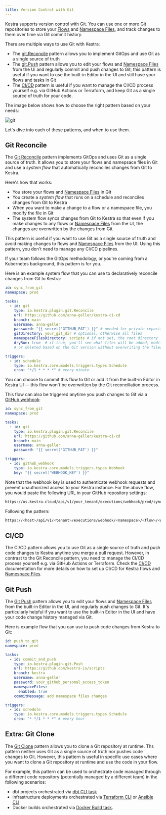 ```yaml
---
title: Version Control with Git
---
```


Kestra supports version control with Git. You can use one or more Git repositories to store your [Flows](01.flow.md) and [Namespace Files](namespace-files.md), and track changes to them over time via Git commit history.

There are multiple ways to use Git with Kestra:
- The [git.Reconcile](https://kestra.io/plugins/plugin-git/tasks/io.kestra.plugin.git.reconcile) pattern allows you to implement GitOps and use Git as a single source of truth
- The [git.Push](https://kestra.io/plugins/plugin-git/tasks/io.kestra.plugin.git.push) pattern allows you to edit your flows and [Namespace Files](namespace-files.md) from the UI and regularly commit and push changes to Git; this pattern is useful if you want to use the built-in Editor in the UI and still have your flows and tasks in Git
- The [CI/CD](13.cicd/index.md) pattern is useful if you want to manage the CI/CD process yourself e.g. via GitHub Actions or Terraform, and keep Git as a single source of truth for your code.

The image below shows how to choose the right pattern based on your needs:

![git](/docs/developer-guide/git.png)

Let's dive into each of these patterns, and when to use them.

## Git Reconcile

The [Git Reconcile](https://kestra.io/plugins/plugin-git/tasks/io.kestra.plugin.git.reconcile) pattern implements GitOps and uses Git as a single source of truth. It allows you to store your flows and namepsace files in Git and use a _system flow_ that automatically reconciles changes from Git to Kestra.

Here's how that works:
- You store your flows and [Namespace Files](namespace-files.md) in Git
- You create a _system flow_ that runs on a schedule and reconciles changes from Git to Kestra
- When you want to make a change to a flow or a namespace file, you modify the file in Git
- The system flow syncs changes from Git to Kestra so that even if you make changes to any flows or [Namespace Files](namespace-files.md) from the UI, the changes are overwritten by the changes from Git.

This pattern is useful if you want to use Git as a single source of truth and avoid making changes to flows and [Namespace Files](namespace-files.md) from the UI. Using this pattern, you don't need to manage any CI/CD pipelines.

If your team follows the GitOps methodology, or you're coming from a Kubernetes background, this pattern is for you.

Here is an example system flow that you can use to declaratively reconcile changes from Git to Kestra:

```yaml
id: sync_from_git
namespace: prod

tasks:
  - id: git
    type: io.kestra.plugin.git.Reconcile
    url: https://github.com/anna-geller/kestra-ci-cd
    branch: main
    username: anna-geller
    password: "{{ secret('GITHUB_PAT') }}" # needed for private repositories
    gitDirectory: your_git_dir # optional, otherwise all files
    namespaceFilesDirectory: scripts # if not set, the root directory
    dryRun: true  # if true, you'll see what files will be added, modified
    # or deleted based on the Git version without overwriting the files yet

triggers:
  - id: schedule
    type: io.kestra.core.models.triggers.types.Schedule
    cron: "*/1 * * * *" # every minute
```

You can choose to commit this flow to Git or add it from the built-in Editor in Kestra UI — this flow won't be overwritten by the Git reconciliation process.

This flow can also be triggered anytime you push changes to Git via a [GitHub webhook](08.triggers/03.webhook.md):

```yaml
id: sync_from_git
namespace: prod

tasks:
  - id: git
    type: io.kestra.plugin.git.Reconcile
    url: https://github.com/anna-geller/kestra-ci-cd
    branch: main
    username: anna-geller
    password: "{{ secret('GITHUB_PAT') }}"

triggers:
  - id: github_webhook
    type: io.kestra.core.models.triggers.types.Webhook
    key: "{{ secret('WEBHOOK_KEY') }}"
```

Note that the webhook key is used to authenticate webhook requests and prevent unauthorized access to your Kestra instance. For the above flow, you would paste the following URL in your GitHub repository settings:

```bash
https://us.kestra.cloud/api/v1/your_tenant/executions/webhook/prod/sync_from_git/your_secret_key
```

Following the pattern:

```bash
https://<host>/api/v1/<tenant>/executions/webhook/<namespace>/<flow>/<webhook_key>
```

## CI/CD

The CI/CD pattern allows you to use Git as a single source of truth and push code changes to Kestra anytime you merge a pull request. However, in contrast to the Git Reconcile pattern, you need to manage the CI/CD process yourself e.g. via GitHub Actions or Terraform. Check the [CI/CD](13.cicd/index.md) documentation for more details on how to set up CI/CD for Kestra flows and [Namespace Files](namespace-files.md).

## Git Push

The [Git Push](https://kestra.io/plugins/plugin-git/tasks/io.kestra.plugin.git.push) pattern allows you to edit your flows and [Namespace Files](namespace-files.md) from the built-in Editor in the UI, and regularly push changes to Git. It's particularly helpful if you want to use the built-in Editor in the UI and have your code change history managed via Git.

Here is example flow that you can use to push code changes from Kestra to Git:

```yaml
id: push_to_git
namespace: prod

tasks:
  - id: commit_and_push
    type: io.kestra.plugin.git.Push
    url: https://github.com/kestra-io/scripts
    branch: kestra
    username: anna-geller
    password: your_github_personal_access_token
    namespaceFiles:
      enabled: true
    commitMessage: add namespace files changes

triggers:
  - id: schedule
    type: io.kestra.core.models.triggers.types.Schedule
    cron: "* */1 * * *" # every hour
```


## Extra: Git Clone

The [Git Clone](https://kestra.io/plugins/plugin-git/tasks/io.kestra.plugin.git.clone) pattern allows you to clone a Git repository at runtime. Ths pattern neither uses Git as a single source of truth nor pushes code changes to Git. However, this pattern is useful in specific use cases where you want to clone a Git repository at runtime and use the code in your flow.

For example, this pattern can be used to orchestrate code managed through a different code repository (potentially managed by a different team) in the following scenarios:
- dbt projects orchestrated via [dbt CLI task](https://kestra.io/plugins/plugin-dbt/tasks/cli/io.kestra.plugin.dbt.cli.dbtcli)
- infrastructure deployments orchestrated via [Terraform CLI](https://kestra.io/plugins/plugin-terraform/tasks/cli/io.kestra.plugin.terraform.cli.terraformcli) or [Ansible CLI](https://kestra.io/plugins/plugin-ansible/tasks/cli/io.kestra.plugin.ansible.cli.ansiblecli)
- Docker builds orchestrated via [Docker Build task](https://kestra.io/plugins/plugin-docker/tasks/io.kestra.plugin.docker.build).

